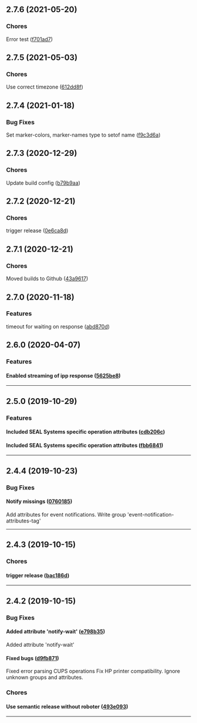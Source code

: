 ## 2.7.6 (2021-05-20)

### Chores


Error test ([f701ad7](https://github.com/sealsystems/node-ipp/commit/f701ad7))

## 2.7.5 (2021-05-03)

### Chores


Use correct timezone ([612dd8f](https://github.com/sealsystems/node-ipp/commit/612dd8f))

## 2.7.4 (2021-01-18)

### Bug Fixes


Set marker-colors, marker-names type to setof name ([f9c3d6a](https://github.com/sealsystems/node-ipp/commit/f9c3d6a))

## 2.7.3 (2020-12-29)

### Chores


Update build config ([b79b9aa](https://github.com/sealsystems/node-ipp/commit/b79b9aa))

## 2.7.2 (2020-12-21)

### Chores


trigger release ([0e6ca8d](https://github.com/sealsystems/node-ipp/commit/0e6ca8d))

## 2.7.1 (2020-12-21)

### Chores


Moved builds to Github ([43a9617](https://github.com/sealsystems/node-ipp/commit/43a9617))

## 2.7.0 (2020-11-18)

### Features


timeout for waiting on response ([abd870d](https://github.com/sealsystems/node-ipp/commit/abd870d))

## 2.6.0 (2020-04-07)

### Features


#### Enabled streaming of ipp response ([5625be8](https://github.com/sealsystems/node-ipp/commit/5625be8))



---

## 2.5.0 (2019-10-29)

### Features


#### Included SEAL Systems specific operation attributes ([cdb206c](https://github.com/sealsystems/node-ipp/commit/cdb206c))

#### Included SEAL Systems specific operation attributes ([fbb6841](https://github.com/sealsystems/node-ipp/commit/fbb6841))



---

## 2.4.4 (2019-10-23)

### Bug Fixes


#### Notify missings ([0760185](https://github.com/sealsystems/node-ipp/commit/0760185))

Add attributes for event notifications.
Write group 'event-notification-attributes-tag'


---

## 2.4.3 (2019-10-15)

### Chores


#### trigger release ([bac186d](https://github.com/sealsystems/node-ipp/commit/bac186d))



---

## 2.4.2 (2019-10-15)

### Bug Fixes


#### Added attribute 'notify-wait' ([e798b35](https://github.com/sealsystems/node-ipp/commit/e798b35))

Added attribute 'notify-wait'
#### Fixed bugs ([d9fb871](https://github.com/sealsystems/node-ipp/commit/d9fb871))

Fixed error parsing CUPS operations
Fix HP printer compatibility.
Ignore unknown groups and attributes.
### Chores


#### Use semantic release without roboter ([493e093](https://github.com/sealsystems/node-ipp/commit/493e093))



---
